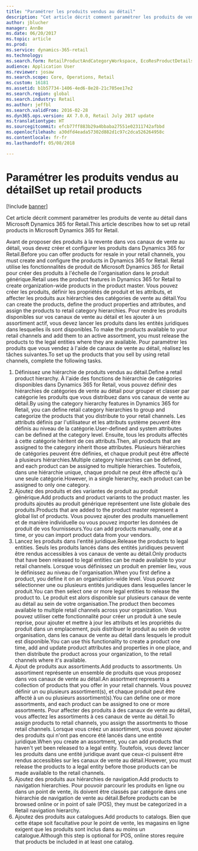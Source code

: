 ```yaml
---
title: "Paramétrer les produits vendus au détail"
description: "Cet article décrit comment paramétrer les produits de vente au détail dans Microsoft Dynamics 365 for Retail."
author: jblucher
manager: AnnBe
ms.date: 06/20/2017
ms.topic: article
ms.prod: 
ms.service: dynamics-365-retail
ms.technology: 
ms.search.form: RetailProductAndCategoryWorkspace, EcoResProductDetails
audience: Application User
ms.reviewer: josaw
ms.search.scope: Core, Operations, Retail
ms.custom: 16181
ms.assetid: b1b57734-1406-4ed6-8e28-21c705ee17e2
ms.search.region: global
ms.search.industry: Retail
ms.author: jeffbl
ms.search.validFrom: 2016-02-28
ms.dyn365.ops.version: AX 7.0.0, Retail July 2017 update
ms.translationtype: HT
ms.sourcegitcommit: efcb77ff883b29a4bbaba27551e02311742afbbd
ms.openlocfilehash: a30dfd4eada57302d882d1c97c2dca526264958c
ms.contentlocale: fr-fr
ms.lasthandoff: 05/08/2018

---
```


# <a name="set-up-retail-products"></a><span data-ttu-id="7e406-103">Paramétrer les produits vendus au détail</span><span class="sxs-lookup"><span data-stu-id="7e406-103">Set up retail products</span></span>

[!include [banner](includes/banner.md)]

<span data-ttu-id="7e406-104">Cet article décrit comment paramétrer les produits de vente au détail dans Microsoft Dynamics 365 for Retail.</span><span class="sxs-lookup"><span data-stu-id="7e406-104">This article describes how to set up retail products in Microsoft Dynamics 365 for Retail.</span></span>

<span data-ttu-id="7e406-105">Avant de proposer des produits à la revente dans vos canaux de vente au détail, vous devez créer et configurer les produits dans Dynamics 365 for Retail.</span><span class="sxs-lookup"><span data-stu-id="7e406-105">Before you can offer products for resale in your retail channels, you must create and configure the products in Dynamics 365 for Retail.</span></span> <span data-ttu-id="7e406-106">Retail utilise les fonctionnalités de produit de Microsoft Dynamics 365 for Retail pour créer des produits à l'échelle de l'organisation dans le produit générique.</span><span class="sxs-lookup"><span data-stu-id="7e406-106">Retail uses the product features in Dynamics 365 for Retail to create organization-wide products in the product master.</span></span> <span data-ttu-id="7e406-107">Vous pouvez créer les produits, définir les propriétés de produit et les attributs, et affecter les produits aux hiérarchies des catégories de vente au détail.</span><span class="sxs-lookup"><span data-stu-id="7e406-107">You can create the products, define the product properties and attributes, and assign the products to retail category hierarchies.</span></span> <span data-ttu-id="7e406-108">Pour rendre les produits disponibles sur vos canaux de vente au détail et les ajouter à un assortiment actif, vous devez lancer les produits dans les entités juridiques dans lesquelles ils sont disponibles.</span><span class="sxs-lookup"><span data-stu-id="7e406-108">To make the products available to your retail channels and add them to an active assortment, you must release the products to the legal entities where they are available.</span></span> <span data-ttu-id="7e406-109">Pour paramétrer les produits que vous vendez à l'aide de canaux de vente au détail, réalisez les tâches suivantes.</span><span class="sxs-lookup"><span data-stu-id="7e406-109">To set up the products that you sell by using retail channels, complete the following tasks.</span></span>

1.  <span data-ttu-id="7e406-110">Définissez une hiérarchie de produits vendus au détail.</span><span class="sxs-lookup"><span data-stu-id="7e406-110">Define a retail product hierarchy.</span></span> <span data-ttu-id="7e406-111">À l'aide des fonctions de hiérarchie de catégories disponibles dans Dynamics 365 for Retail, vous pouvez définir des hiérarchies de catégories de vente au détail pour grouper et classer par catégorie les produits que vous distribuez dans vos canaux de vente au détail.</span><span class="sxs-lookup"><span data-stu-id="7e406-111">By using the category hierarchy features in Dynamics 365 for Retail, you can define retail category hierarchies to group and categorize the products that you distribute to your retail channels.</span></span> <span data-ttu-id="7e406-112">Les attributs définis par l'utilisateur et les attributs système peuvent être définis au niveau de la catégorie.</span><span class="sxs-lookup"><span data-stu-id="7e406-112">User-defined and system attributes can be defined at the category level.</span></span> <span data-ttu-id="7e406-113">Ensuite, tous les produits affectés à cette catégorie héritent de ces attributs.</span><span class="sxs-lookup"><span data-stu-id="7e406-113">Then, all products that are assigned to the category inherit those attributes.</span></span> <span data-ttu-id="7e406-114">Plusieurs hiérarchies de catégories peuvent être définies, et chaque produit peut être affecté à plusieurs hiérarchies.</span><span class="sxs-lookup"><span data-stu-id="7e406-114">Multiple category hierarchies can be defined, and each product can be assigned to multiple hierarchies.</span></span> <span data-ttu-id="7e406-115">Toutefois, dans une hiérarchie unique, chaque produit ne peut être affecté qu'à une seule catégorie.</span><span class="sxs-lookup"><span data-stu-id="7e406-115">However, in a single hierarchy, each product can be assigned to only one category.</span></span>
2.  <span data-ttu-id="7e406-116">Ajoutez des produits et des variantes de produit au produit générique.</span><span class="sxs-lookup"><span data-stu-id="7e406-116">Add products and product variants to the product master.</span></span> <span data-ttu-id="7e406-117">les produits ajoutés au produit générique représentent une liste globale des produits.</span><span class="sxs-lookup"><span data-stu-id="7e406-117">Products that are added to the product master represent a global list of products.</span></span> <span data-ttu-id="7e406-118">Vous pouvez ajouter des produits manuellement et de manière individuelle ou vous pouvez importer les données de produit de vos fournisseurs.</span><span class="sxs-lookup"><span data-stu-id="7e406-118">You can add products manually, one at a time, or you can import product data from your vendors.</span></span>
3.  <span data-ttu-id="7e406-119">Lancez les produits dans l'entité juridique.</span><span class="sxs-lookup"><span data-stu-id="7e406-119">Release the products to legal entities.</span></span> <span data-ttu-id="7e406-120">Seuls les produits lancés dans des entités juridiques peuvent être rendus accessibles à vos canaux de vente au détail.</span><span class="sxs-lookup"><span data-stu-id="7e406-120">Only products that have been released to legal entities can be made available to your retail channels.</span></span> <span data-ttu-id="7e406-121">Lorsque vous définissez un produit en premier lieu, vous le définissez au niveau de l'organisation.</span><span class="sxs-lookup"><span data-stu-id="7e406-121">When you first define a product, you define it on an organization-wide level.</span></span> <span data-ttu-id="7e406-122">Vous pouvez sélectionner une ou plusieurs entités juridiques dans lesquelles lancer le produit.</span><span class="sxs-lookup"><span data-stu-id="7e406-122">You can then select one or more legal entities to release the product to.</span></span> <span data-ttu-id="7e406-123">Le produit est alors disponible sur plusieurs canaux de vente au détail au sein de votre organisation.</span><span class="sxs-lookup"><span data-stu-id="7e406-123">The product then becomes available to multiple retail channels across your organization.</span></span> <span data-ttu-id="7e406-124">Vous pouvez utiliser cette fonctionnalité pour créer un produit à une seule reprise, pour ajouter et mettre à jour les attributs et les propriétés du produit dans un emplacement, puis distribuer le produit au sein de votre organisation, dans les canaux de vente au détail dans lesquels le produit est disponible.</span><span class="sxs-lookup"><span data-stu-id="7e406-124">You can use this functionality to create a product one time, add and update product attributes and properties in one place, and then distribute the product across your organization, to the retail channels where it's available.</span></span>
4.  <span data-ttu-id="7e406-125">Ajout de produits aux assortiments.</span><span class="sxs-lookup"><span data-stu-id="7e406-125">Add products to assortments.</span></span> <span data-ttu-id="7e406-126">Un assortiment représente un ensemble de produits que vous proposez dans vos canaux de vente au détail.</span><span class="sxs-lookup"><span data-stu-id="7e406-126">An assortment represents a collection of products that you offer in your retail channels.</span></span> <span data-ttu-id="7e406-127">Vous pouvez définir un ou plusieurs assortiment(s), et chaque produit peut être affecté à un ou plusieurs assortiment(s).</span><span class="sxs-lookup"><span data-stu-id="7e406-127">You can define one or more assortments, and each product can be assigned to one or more assortments.</span></span> <span data-ttu-id="7e406-128">Pour affecter des produits à des canaux de vente au détail, vous affectez les assortiments à ces canaux de vente au détail.</span><span class="sxs-lookup"><span data-stu-id="7e406-128">To assign products to retail channels, you assign the assortments to those retail channels.</span></span> <span data-ttu-id="7e406-129">Lorsque vous créez un assortiment, vous pouvez ajouter des produits qui n'ont pas encore été lancés dans une entité juridique.</span><span class="sxs-lookup"><span data-stu-id="7e406-129">When you create an assortment, you can add products that haven't yet been released to a legal entity.</span></span> <span data-ttu-id="7e406-130">Toutefois, vous devez lancer les produits dans une entité juridique avant que ceux-ci puissent être rendus accessibles sur les canaux de vente au détail.</span><span class="sxs-lookup"><span data-stu-id="7e406-130">However, you must release the products to a legal entity before those products can be made available to the retail channels.</span></span>
5.  <span data-ttu-id="7e406-131">Ajoutez des produits aux hiérarchies de navigation.</span><span class="sxs-lookup"><span data-stu-id="7e406-131">Add products to navigation hierarchies.</span></span> <span data-ttu-id="7e406-132">Pour pouvoir parcourir les produits en ligne ou dans un point de vente, ils doivent être classés par catégorie dans une hiérarchie de navigation de vente au détail.</span><span class="sxs-lookup"><span data-stu-id="7e406-132">Before products can be browsed online or in point of sale (POS), they must be categorized in a Retail navigation hierarchy.</span></span>
6.  <span data-ttu-id="7e406-133">Ajoutez des produits aux catalogues.</span><span class="sxs-lookup"><span data-stu-id="7e406-133">Add products to catalogs.</span></span> <span data-ttu-id="7e406-134">Bien que cette étape soit facultative pour le point de vente, les magasins en ligne exigent que les produits sont inclus dans au moins un catalogue.</span><span class="sxs-lookup"><span data-stu-id="7e406-134">Although this step is optional for POS, online stores require that products be included in at least one catalog.</span></span>





